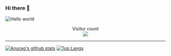 ### Hi there 👋

<img src="https://ftp.bmp.ovh/imgs/2020/08/ff56bf1da3cada28.png" alt="Hello world">

<p align="center"> 
  Visitor count<br>
  <img src="https://profile-counter.glitch.me/xiaoka-li/count.svg" />
</p>

<hr>

[![Anurag's github stats](https://github-readme-stats.vercel.app/api?username=xiaoka-li&hide=Total%20Rs&show_icons=true&theme=tokyonight)](https://github.com/xiaoka-li/github-readme-stats)
[![Top Langs](https://github-readme-stats.vercel.app/api/top-langs/?username=xiaoka-li&theme=tokyonight&hide=html,javascript,css)](https://github.com/xiaoka-li/github-readme-stats)


<!--
**xiaoka-li/xiaoka-li** is a ✨ _special_ ✨ repository because its `README.md` (this file) appears on your GitHub profile.

Here are some ideas to get you started:

- 🔭 I’m currently working on ...
- 🌱 I’m currently learning ...
- 👯 I’m looking to collaborate on ...
- 🤔 I’m looking for help with ...
- 💬 Ask me about ...
- 📫 How to reach me: ...
- 😄 Pronouns: ...
- ⚡ Fun fact: ...
-->
